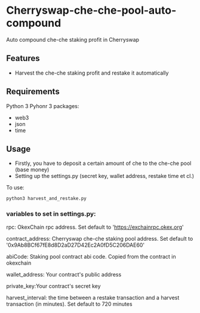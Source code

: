 # Cherryswap-che-che-pool-auto-compound
Auto compound che-che staking profit in Cherryswap

## Features

- Harvest the che-che staking profit and restake it automatically

## Requirements

Python 3
Pyhonr 3 packages:
- web3
- json
- time

## Usage
- Firstly, you have to deposit a certain amount of che to the che-che pool (base money)
- Setting up the settings.py (secret key, wallet address, restake time et cl.)

To use:
```sh
python3 harvest_and_restake.py
```


###  variables to set in settings.py:
rpc: OkexChain rpc address. Set default to 'https://exchainrpc.okex.org'

contract_address: Cherryswap che-che staking pool address. Set default to '0x9Ab8BCf67fE8d8D2aD27D42Ec2A0fD5C206DAE60'

abiCode: Staking pool contract abi code. Copied from the contract in okexchain

wallet_address: Your contract's public address

private_key:Your contract's secret  key

harvest_interval: the time between a restake transaction and a harvest transaction (in minutes). Set default to 720 minutes

